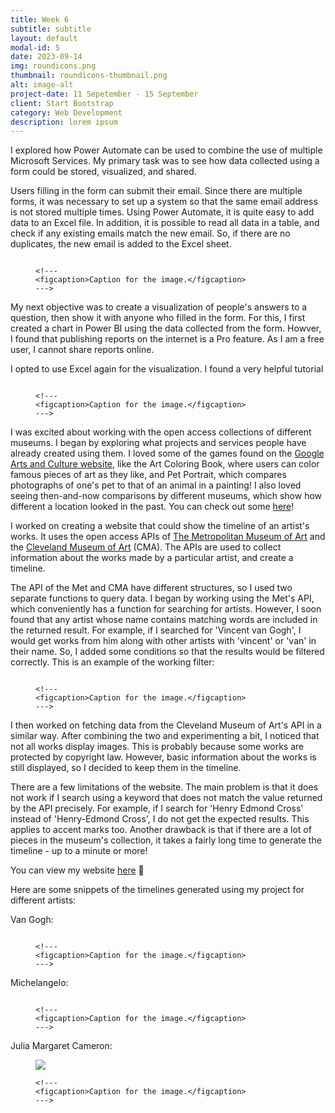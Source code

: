 ```yaml
---
title: Week 6
subtitle: subtitle
layout: default
modal-id: 5
date: 2023-09-14
img: roundicons.png
thumbnail: roundicons-thumbnail.png
alt: image-alt
project-date: 11 Sepetember - 15 September
client: Start Bootstrap
category: Web Development
description: lorem ipsum
---
```


I explored how Power Automate can be used to combine the use of multiple Microsoft Services. My primary task was to see how data collected using a form could be stored, visualized, and shared.

Users filling in the form can submit their email. Since there are multiple forms, it was necessary to set up a system so that the same email address is not stored multiple times. Using Power Automate, it is quite easy to add data to an Excel file. In addition, it is possible to read all data in a table, and check if any existing emails match the new email. So, if there are no duplicates, the new email is added to the Excel sheet.

<figure>
    <img src="img/portfolio/week-6/add-email-without-duplicates.png" class="img-responsive img-centered" alt="">
    
    <!---
    <figcaption>Caption for the image.</figcaption>
    --->

</figure>

My next objective was to create a visualization of people's answers to a question, then show it with anyone who filled in the form. For this, I first created a chart in Power BI using the data collected from the form. Howver, I found that publishing reports on the internet is a Pro feature. As I am a free user, I cannot share reports online.

I opted to use Excel again for the visualization. I found a very helpful tutorial







<figure>
    <img src="img/portfolio/week-4/gif-fish-in-the-sea.gif" class="img-responsive img-centered" alt="">
    
    <!---
    <figcaption>Caption for the image.</figcaption>
    --->

</figure>

[comment]: # (Thoughts on how it has opened doors to people, pretty mind-boggling that you can walk around with a masterpiece printed on your phone cover, or you can create GIFs!)

[comment]: # (GIF source: https://wayback.archive-it.org/18689/20220312031038/https://www.nypl.org/blog/2015/01/06/creativity-public-domain)

I was excited about working with the open access collections of different museums. I began by exploring what projects and services people have already created using them. I loved some of the games found on the [Google Arts and Culture website](https://artsandculture.google.com/), like the Art Coloring Book, where users can color famous pieces of art as they like, and Pet Portrait, which compares photographs of one's pet to that of an animal in a painting! I also loved seeing then-and-now comparisons by different museums, which show how different a location looked in the past. You can check out some [here](https://www.rijksmuseum.nl/en/stories/then-and-now)!

<!-- I came up with several ideas for projects that could utilize open source collections, like viewing works from a particular era, using AI to identify objects in different paintings, graphing the popularity of different mediums over time, etc.  -->

I worked on creating a website that could show the timeline of an artist's works. It uses the open access APIs of [The Metropolitan Museum of Art](https://www.metmuseum.org/) and the [Cleveland Museum of Art](https://www.clevelandart.org/) (CMA). The APIs are used to collect information about the works made by a particular artist, and create a timeline.

The API of the Met and CMA have different structures, so I used two separate functions to query data. I began by working using the Met's API, which conveniently has a function for searching for artists. However, I soon found that any artist whose name contains matching words are included in the returned result. For example, if I searched for 'Vincent van Gogh', I would get works from him along with other artists with 'vincent' or 'van' in their name. So, I added some conditions so that the results would be filtered correctly. This is an example of the working filter:

<figure>
    <img src="img/portfolio/week-4/proof-van-gogh-met.jpeg" class="img-responsive img-centered" alt="">
    
    <!---
    <figcaption>Caption for the image.</figcaption>
    --->

</figure>

I then worked on fetching data from the Cleveland Museum of Art's API in a similar way. After combining the two and experimenting a bit, I noticed that not all works display images. This is probably because some works are protected by copyright law. However, basic information about the works is still displayed, so I decided to keep them in the timeline.

There are a few limitations of the website. The main problem is that it does not work if I search using a keyword that does not match the value returned by the API precisely. For example, if I search for 'Henry Edmond Cross' instead of 'Henry-Edmond Cross', I do not get the expected results. This applies to accent marks too. Another drawback is that if there are a lot of pieces in the museum's collection, it takes a fairly long time to generate the timeline - up to a minute or more! 

You can view my website [here](https://sadia-qm-audio.github.io/artist-timeline/) 🌸

Here are some snippets of the timelines generated using my project for different artists:

Van Gogh:

<figure>
    <img src="img/portfolio/week-4/proof Final.jpeg" class="img-responsive img-centered" alt="">
    
    <!---
    <figcaption>Caption for the image.</figcaption>
    --->

</figure>

Michelangelo:

<figure>
    <img src="img/portfolio/week-4/proof - final - michelangelo.jpeg" class="img-responsive img-centered" alt="">
    
    <!---
    <figcaption>Caption for the image.</figcaption>
    --->

</figure>

Julia Margaret Cameron:

<figure>
    <img src="img/portfolio/week-4/proof - final - julia margaret cameron.jpeg" class="img-responsive img-centered" >
    
    <!---
    <figcaption>Caption for the image.</figcaption>
    --->

</figure>


[^1]: Lampasone, Lauren. “#nyplremix: Get Creative with the Public Domain.” The New York Public Library, The New York Public Library, 11 Apr. 2016, wayback.archive-it.org/18689/20220312031038/https://www.nypl.org/blog/2015/01/06/creativity-public-domain. 
